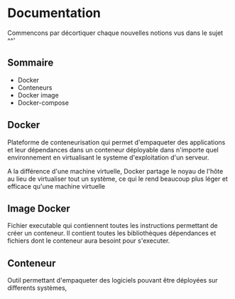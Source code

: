 # Documentation
Commencons par décortiquer chaque nouvelles notions vus dans le sujet ^^'

## Sommaire
- Docker
- Conteneurs
- Docker image
- Docker-compose


## Docker
Plateforme de conteneurisation qui permet d'empaqueter des applications et leur dépendances dans un conteneur déployable dans n'importe quel environnement
en virtualisant le systeme d'exploitation d'un serveur.

A la différence d'une machine virtuelle, Docker partage le noyau de l'hôte au lieu de virtualiser tout un système,
ce qui le rend beaucoup plus léger et efficace qu'une machine virtuelle

## Image Docker
Fichier executable qui contiennent toutes les instructions permettant de 
créer un conteneur. Il contient toutes les bibliothèques dépendances et fichiers
dont le conteneur aura besoint pour s'executer.

## Conteneur
Outil permettant d'empaqueter des logiciels pouvant être déployées 
sur differents systèmes, 

